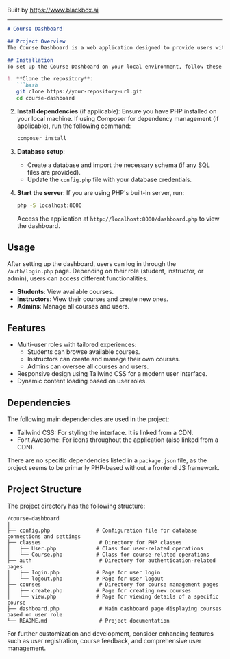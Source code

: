 
Built by https://www.blackbox.ai

---

```markdown
# Course Dashboard

## Project Overview
The Course Dashboard is a web application designed to provide users with a seamless platform to manage and view courses. Users can be categorized as students, instructors, or admins, each with tailored access to features such as viewing available courses, creating new courses, and more. This application leverages modern web technologies for a responsive design and efficient user experience.

## Installation
To set up the Course Dashboard on your local environment, follow these steps:

1. **Clone the repository**:
   ```bash
   git clone https://your-repository-url.git
   cd course-dashboard
   ```

2. **Install dependencies** (if applicable):
   Ensure you have PHP installed on your local machine. If using Composer for dependency management (if applicable), run the following command:
   ```bash
   composer install
   ```

3. **Database setup**:
   - Create a database and import the necessary schema (if any SQL files are provided).
   - Update the `config.php` file with your database credentials.

4. **Start the server**:
   If you are using PHP's built-in server, run:
   ```bash
   php -S localhost:8000
   ```
   Access the application at `http://localhost:8000/dashboard.php` to view the dashboard.

## Usage
After setting up the dashboard, users can log in through the `/auth/login.php` page. Depending on their role (student, instructor, or admin), users can access different functionalities. 

- **Students**: View available courses.
- **Instructors**: View their courses and create new ones.
- **Admins**: Manage all courses and users.

## Features
- Multi-user roles with tailored experiences:
  - Students can browse available courses.
  - Instructors can create and manage their own courses.
  - Admins can oversee all courses and users.
- Responsive design using Tailwind CSS for a modern user interface.
- Dynamic content loading based on user roles.

## Dependencies
The following main dependencies are used in the project:

- Tailwind CSS: For styling the interface. It is linked from a CDN.
- Font Awesome: For icons throughout the application (also linked from a CDN).

There are no specific dependencies listed in a `package.json` file, as the project seems to be primarily PHP-based without a frontend JS framework.

## Project Structure
The project directory has the following structure:

```
/course-dashboard
│
├── config.php               # Configuration file for database connections and settings
├── classes                   # Directory for PHP classes
│   ├── User.php             # Class for user-related operations
│   └── Course.php           # Class for course-related operations
├── auth                      # Directory for authentication-related pages
│   ├── login.php            # Page for user login
│   └── logout.php           # Page for user logout
├── courses                   # Directory for course management pages
│   ├── create.php           # Page for creating new courses
│   └── view.php             # Page for viewing details of a specific course
├── dashboard.php             # Main dashboard page displaying courses based on user role
└── README.md                 # Project documentation
```

For further customization and development, consider enhancing features such as user registration, course feedback, and comprehensive user management.
```